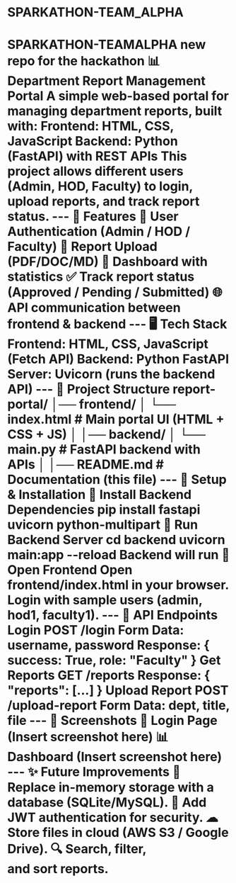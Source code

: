 # SPARKATHON-TEAM_ALPHA
# SPARKATHON-TEAMALPHA new repo for the hackathon 📊 Department Report Management Portal  A simple web-based portal for managing department reports, built with:  Frontend: HTML, CSS, JavaScript  Backend: Python (FastAPI) with REST APIs   This project allows different users (Admin, HOD, Faculty) to login, upload reports, and track report status.   ---  🚀 Features  🔐 User Authentication (Admin / HOD / Faculty)  📂 Report Upload (PDF/DOC/MD)  📑 Dashboard with statistics  ✅ Track report status (Approved / Pending / Submitted)  🌐 API communication between frontend & backend    ---  🖥 Tech Stack  Frontend: HTML, CSS, JavaScript (Fetch API)  Backend: Python FastAPI  Server: Uvicorn (runs the backend API)    ---  📂 Project Structure  report-portal/ │── frontend/ │   └── index.html   # Main portal UI (HTML + CSS + JS) │ │── backend/ │   └── main.py      # FastAPI backend with APIs │ │── README.md        # Documentation (this file)   ---  🔧 Setup & Installation  ⿢ Install Backend Dependencies  pip install fastapi uvicorn python-multipart  ⿣ Run Backend Server  cd backend uvicorn main:app --reload  Backend will run  ⿤ Open Frontend  Open frontend/index.html in your browser.  Login with sample users (admin, hod1, faculty1).    ---  🔗 API Endpoints  Login  POST /login Form Data: username, password Response: { success: True, role: "Faculty" }  Get Reports  GET /reports Response: { "reports": [...] }  Upload Report  POST /upload-report Form Data: dept, title, file   ---  📸 Screenshots  🔐 Login Page  (Insert screenshot here)  📊 Dashboard  (Insert screenshot here)   ---  ✨ Future Improvements  🔑 Replace in-memory storage with a database (SQLite/MySQL).  🔐 Add JWT authentication for security.  ☁ Store files in cloud (AWS S3 / Google Drive).  🔍 Search, filter, and sort reports.
